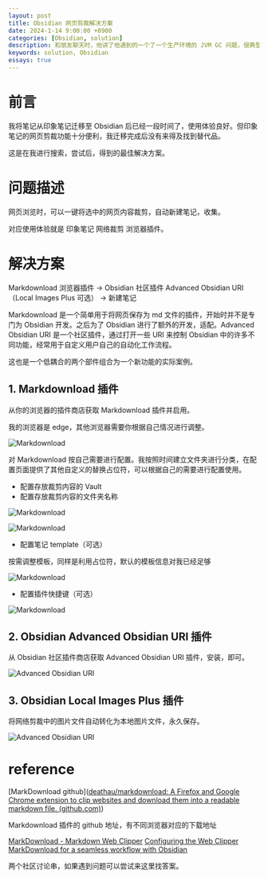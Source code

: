 ```yaml
---
layout: post
title: Obsidian 网页剪裁解决方案
date: 2024-1-14 9:00:00 +0900
categories: [Obsidian, solution]
description: 和朋友聊天时，他讲了他遇到的一个了一个生产环境的 JVM GC 问题，很典型，在这里整理记录一下。
keywords: solution, Obsidian
essays: true 
---
```


# 前言

我将笔记从印象笔记迁移至 Obsidian 后已经一段时间了，使用体验良好。但印象笔记的网页剪裁功能十分便利，我迁移完成后没有来得及找到替代品。

这是在我进行搜索，尝试后，得到的最佳解决方案。

# 问题描述

网页浏览时，可以一键将选中的网页内容裁剪，自动新建笔记，收集。

对应使用体验就是 印象笔记 网络裁剪 浏览器插件。

# 解决方案

Markdownload 浏览器插件 -> Obsidian 社区插件 Advanced Obsidian URI（Local Images Plus 可选） -> 新建笔记

Markdownload 是一个简单用于将网页保存为 md 文件的插件，开始时并不是专门为 Obsidian 开发。之后为了 Obsidian 进行了额外的开发，适配。Advanced Obsidian URI 是一个社区插件，通过打开一些 URI 来控制 Obsidian 中的许多不同功能，经常用于自定义用户自己的自动化工作流程。

这也是一个低耦合的两个部件组合为一个新功能的实际案例。

## 1. Markdownload 插件

从你的浏览器的插件商店获取 Markdownload 插件并启用。

我的浏览器是 edge，其他浏览器需要你根据自己情况进行调整。

![Markdownload](/images/Obsidian/1705202078074.png)

对 Markdownload 按自己需要进行配置。我按照时间建立文件夹进行分类，在配置页面提供了其他自定义的替换占位符，可以根据自己的需要进行配置使用。

- 配置存放裁剪内容的 Vault
- 配置存放裁剪内容的文件夹名称

![Markdownload](/images/Obsidian/1705203677631.png)

![Markdownload](/images/Obsidian/1705204155676.png)

- 配置笔记 template（可选）

按需调整模板，同样是利用占位符，默认的模板信息对我已经足够

![Markdownload](/images/Obsidian/1705205326212.png)

- 配置插件快捷键（可选）

![Markdownload](/images/Obsidian/1705205169683.png)

## 2. Obsidian Advanced Obsidian URI 插件

从 Obsidian 社区插件商店获取 Advanced Obsidian URI 插件，安装，即可。

![Advanced Obsidian URI](/images/Obsidian/1705202043053.png)

## 3. Obsidian Local Images Plus 插件

将网络剪裁中的图片文件自动转化为本地图片文件，永久保存。

![Advanced Obsidian URI](/images/Obsidian/1705204560268.png)

# reference

[MarkDownload  github]([deathau/markdownload: A Firefox and Google Chrome extension to clip websites and download them into a readable markdown file. (github.com)](https://github.com/deathau/markdownload?tab=readme-ov-file))

Markdownload 插件的 github 地址，有不同浏览器对应的下载地址

[MarkDownload - Markdown Web Clipper](https://forum.obsidian.md/t/markdownload-markdown-web-clipper/173)
[Configuring the Web Clipper MarkDownload for a seamless workflow with Obsidian](https://forum.obsidian.md/t/configuring-the-web-clipper-markdownload-for-a-seamless-workflow-with-obsidian/62441/1)

两个社区讨论串，如果遇到问题可以尝试来这里找答案。
